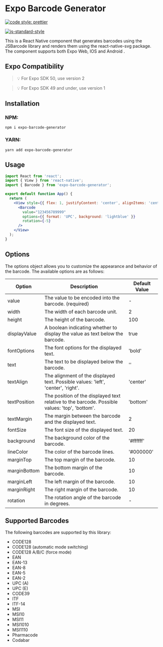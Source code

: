 # Expo Barcode Generator

[![code style: prettier](https://img.shields.io/badge/code_style-prettier-ff69b4.svg?style=flat-square)](https://github.com/prettier/prettier)

[![js-standard-style](https://cdn.rawgit.com/standard/standard/master/badge.svg)](http://standardjs.com)

This is a React Native component that generates barcodes using the JSBarcode library and renders them using the react-native-svg package. The component supports both Expo Web, IOS and Android .

## Expo Compatibility

> 💡 For Expo SDK 50, use version 2

> 💡 For Expo SDK 49 and under, use version 1

## Installation

### NPM:

```shell
npm i expo-barcode-generator
```

### YARN:

```shell
yarn add expo-barcode-generator
```

## Usage

```jsx
import React from 'react';
import { View } from 'react-native';
import { Barcode } from 'expo-barcode-generator';

export default function App() {
  return (
    <View style={{ flex: 1, justifyContent: 'center', alignItems: 'center' }}>
      <Barcode
        value="123456789999"
        options={{ format: 'UPC', background: 'lightblue' }}
        rotation={-5}
      />
    </View>
  );
}
```

## Options

The options object allows you to customize the appearance and behavior of the barcode. The available options are as follows:

| Option       | Description                                                                                   | Default Value |
| ------------ | --------------------------------------------------------------------------------------------- | ------------- |
| value        | The value to be encoded into the barcode. (required)                                          | -             |
| width        | The width of each barcode unit.                                                               | 2             |
| height       | The height of the barcode.                                                                    | 100           |
| displayValue | A boolean indicating whether to display the value as text below the barcode.                  | true          |
| fontOptions  | The font options for the displayed text.                                                      | 'bold'        |
| text         | The text to be displayed below the barcode.                                                   | ''            |
| textAlign    | The alignment of the displayed text. Possible values: 'left', 'center', 'right'.              | 'center'      |
| textPosition | The position of the displayed text relative to the barcode. Possible values: 'top', 'bottom'. | 'bottom'      |
| textMargin   | The margin between the barcode and the displayed text.                                        | 2             |
| fontSize     | The font size of the displayed text.                                                          | 20            |
| background   | The background color of the barcode.                                                          | '#ffffff'     |
| lineColor    | The color of the barcode lines.                                                               | '#000000'     |
| marginTop    | The top margin of the barcode.                                                                | 10            |
| marginBottom | The bottom margin of the barcode.                                                             | 10            |
| marginLeft   | The left margin of the barcode.                                                               | 10            |
| marginRight  | The right margin of the barcode.                                                              | 10            |
| rotation     | The rotation angle of the barcode in degrees.                                                 | -             |

## Supported Barcodes

The following barcodes are supported by this library:

- CODE128
- CODE128 (automatic mode switching)
- CODE128 A/B/C (force mode)
- EAN
- EAN-13
- EAN-8
- EAN-5
- EAN-2
- UPC (A)
- UPC (E)
- CODE39
- ITF
- ITF-14
- MSI
- MSI10
- MSI11
- MSI1010
- MSI1110
- Pharmacode
- Codabar
